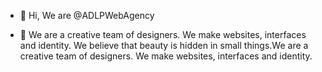 - 👋 Hi, We are @ADLPWebAgency

- 🌱 We are a creative team of designers. We make websites, interfaces and identity. We believe that beauty is hidden in small things.We are a creative team of designers. We make websites, interfaces and identity.

